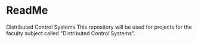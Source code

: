 # ReadMe
Distributed Control Systems
This repository will be used for projects for the faculty subject called "Distributed Control Systems". 

